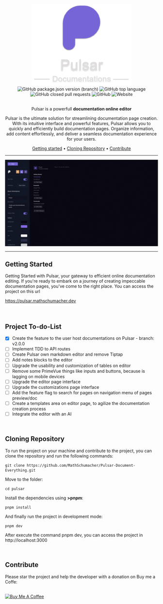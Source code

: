 <div align="center">
  <img width="330" src="./readme-assets/pulsar-logo.webp" alt="pulsar-icon" />
  <div>
    <img alt="GitHub package.json version (branch)" src="https://img.shields.io/github/package-json/v/diogopereiradev/pulsar/production?style=for-the-badge">
    <img alt="GitHub top language" src="https://img.shields.io/github/languages/top/diogopereiradev/pulsar?style=for-the-badge">
    <img alt="GitHub closed pull requests" src="https://img.shields.io/github/issues-pr-closed-raw/diogopereiradev/pulsar?style=for-the-badge">
    <img alt="GitHub" src="https://img.shields.io/github/license/diogopereiradev/pulsar?style=for-the-badge&cacheSeconds=60">
    <img alt="Website" src="https://img.shields.io/website?up_message=running&down_message=failing&url=https%3A%2F%2Fpulsar.diogopereira.dev&logo=vercel&style=for-the-badge">
  </div>
  <div>
    <br />
    <p>Pulsar is a powerfull <strong>documentation online editor</strong></p>
    <p>Pulsar is the ultimate solution for streamlining documentation page creation. With its intuitive interface and powerful features, Pulsar allows you to quickly and efficiently build documentation pages. Organize information, add content effortlessly, and deliver a seamless documentation experience for your users.</p>
  </div>

  [Getting started](#getting-started) •
  [Cloning Repository](#cloning-repository) •
  [Contribute](#contribute)
  
</div>

<div>
  <hr />
  <img src="./readme-assets/editor-typing.gif">
  <hr />
  <h2>Getting Started</h2>
  <p>Getting Started with Pulsar, your gateway to efficient online documentation editing. If you're ready to embark on a journey of creating impeccable documentation pages, you've come to the right place. You can access the project on this url</p>
  <a href="https://pulsar.mathschumacher.dev">https://pulsar.mathschumacher.dev</a>
  <br />
  <br />
  <br />
  <h2>Project To-do-List</h2>

  - [x] Create the feature to the user host documentations on Pulsar - branch: v2.0.0
  - [ ] Implement TDD to API routes
  - [ ] Create Pulsar own markdown editor and remove Tiptap
  - [ ] Add notes blocks to the editor
  - [ ] Upgrade the usability and customization of tables on editor
  - [ ] Remove some PrimeVue things like inputs and buttons, because is lagging on mobile devices
  - [ ] Upgrade the editor page interface
  - [ ] Upgrade the customizations page interface
  - [ ] Add the feature flag to search for pages on navigation menu of pages preview/doc
  - [ ] Create a templates area on editor page, to agilize the documentation creation process
  - [ ] Integrate the editor with an AI
  <br />
  <h2>Cloning Repository</h2>
  <p>To run the project on your machine and contribute to the project, you can clone the repository and run the following commands:</p>

  ```
  git clone https://github.com/MathSchumacher/Pulsar-Document-Everything.git
  ```

  <p>Move to the folder:</p>

  ```
  cd pulsar
  ```

  <p>Install the dependencies using <strong>>pnpm</strong>:</p>

  ```
  pnpm install
  ```

  <p>And finally run the project in development mode:</p>

  ```
  pnpm dev
  ```

  <p>After execute the command pnpm dev, you can access the project in http://localhost:3000</p>
  <br />
  <h2>Contribute</h2>
  <p>Please star the project and help the developer with a donation on Buy me a Coffe:</p>
  <br />
  <a href="https://www.buymeacoffee.com/matheusmschumacher" target="_blank">
    <img src="https://cdn.buymeacoffee.com/buttons/v2/arial-yellow.png" alt="Buy Me A Coffee" width="200" >
  </a>
</div>